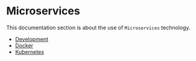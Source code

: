 # Microservices
This documentation section is about the use of `Microservices` technology.

- [Development](development.md)
- [Docker](docker.md)
- [Kubernetes](kubernetes.md)
